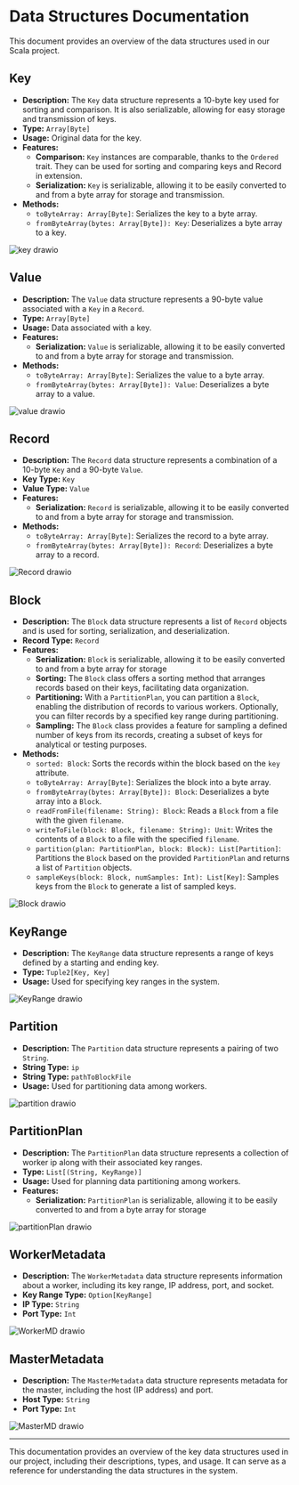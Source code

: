 # Data Structures Documentation

This document provides an overview of the data structures used in our Scala project.

## Key

- **Description:** The `Key` data structure represents a 10-byte key used for sorting and comparison. It is also serializable, allowing for easy storage and transmission of keys.
- **Type:** `Array[Byte]`
- **Usage:** Original data for the key.
- **Features:**
  - **Comparison:** `Key` instances are comparable, thanks to the `Ordered` trait. They can be used for sorting and comparing keys and Record in extension.
  - **Serialization:** `Key` is serializable, allowing it to be easily converted to and from a byte array for storage and transmission.
- **Methods:**
  - `toByteArray: Array[Byte]`: Serializes the key to a byte array.
  - `fromByteArray(bytes: Array[Byte]): Key`: Deserializes a byte array to a key.

![key drawio](https://github.com/AlexDevauchelle/434project/assets/70631774/94935a69-ea54-4a6a-b2c2-719e86c9d95a)

## Value

- **Description:** The `Value` data structure represents a 90-byte value associated with a `Key` in a `Record`.
- **Type:** `Array[Byte]`
- **Usage:** Data associated with a key.
- **Features:**
  - **Serialization:** `Value` is serializable, allowing it to be easily converted to and from a byte array for storage and transmission.
- **Methods:**
  - `toByteArray: Array[Byte]`: Serializes the value to a byte array.
  - `fromByteArray(bytes: Array[Byte]): Value`: Deserializes a byte array to a value.

![value drawio](https://github.com/AlexDevauchelle/434project/assets/70631774/4523b891-f9d0-4c13-a476-68cd04c290ed)

## Record

- **Description:** The `Record` data structure represents a combination of a 10-byte `Key` and a 90-byte `Value`.
- **Key Type:** `Key`
- **Value Type:** `Value`
- **Features:**
  - **Serialization:** `Record` is serializable, allowing it to be easily converted to and from a byte array for storage and transmission.
- **Methods:**
  - `toByteArray: Array[Byte]`: Serializes the record to a byte array.
  - `fromByteArray(bytes: Array[Byte]): Record`: Deserializes a byte array to a record.

![Record drawio](https://github.com/AlexDevauchelle/434project/assets/70631774/cd2afd59-efe6-455d-bd45-38f5321b790e)

## Block

- **Description:** The `Block` data structure represents a list of `Record` objects and is used for sorting, serialization, and deserialization.
- **Record Type:** `Record`
- **Features:**
  - **Serialization:** `Block` is serializable, allowing it to be easily converted to and from a byte array for storage 
  - **Sorting:** The `Block` class offers a sorting method that arranges records based on their keys, facilitating data organization.
  - **Partitioning:** With a `PartitionPlan`, you can partition a `Block`, enabling the distribution of records to various workers. Optionally, you can filter records by a specified key range during partitioning.
  - **Sampling:** The `Block` class provides a feature for sampling a defined number of keys from its records, creating a subset of keys for analytical or testing purposes.
- **Methods:**
  - `sorted: Block`: Sorts the records within the block based on the `key` attribute.
  - `toByteArray: Array[Byte]`: Serializes the block into a byte array.
  - `fromByteArray(bytes: Array[Byte]): Block`: Deserializes a byte array into a `Block`.
  - `readFromFile(filename: String): Block`: Reads a `Block` from a file with the given `filename`.
  - `writeToFile(block: Block, filename: String): Unit`: Writes the contents of a `Block` to a file with the specified `filename`.
  - `partition(plan: PartitionPlan, block: Block): List[Partition]`: Partitions the `Block` based on the provided `PartitionPlan` and returns a list of `Partition` objects.
  - `sampleKeys(block: Block, numSamples: Int): List[Key]`: Samples keys from the `Block` to generate a list of sampled keys.

![Block drawio](https://github.com/AlexDevauchelle/434project/assets/70631774/6bc12f7f-3614-4f38-9d37-be572b3a58fe)

## KeyRange

- **Description:** The `KeyRange` data structure represents a range of keys defined by a starting and ending key.
- **Type:** `Tuple2[Key, Key]`
- **Usage:** Used for specifying key ranges in the system.

![KeyRange drawio](https://github.com/AlexDevauchelle/434project/assets/70631774/554deb05-7c60-4c48-9d16-9247a760ea3d)

## Partition

- **Description:** The `Partition` data structure represents a pairing of two `String`.
- **String Type:** `ip`
- **String Type:** `pathToBlockFile`
- **Usage:** Used for partitioning data among workers.

![partition drawio](https://github.com/AlexDevauchelle/434project/assets/70631774/75ce060a-713e-45ce-8654-91734326cacd)

## PartitionPlan

- **Description:** The `PartitionPlan` data structure represents a collection of worker ip along with their associated key ranges.
- **Type:** `List[(String, KeyRange)]`
- **Usage:** Used for planning data partitioning among workers.
- **Features:**
  - **Serialization:** `PartitionPlan` is serializable, allowing it to be easily converted to and from a byte array for storage 

![partitionPlan drawio](https://github.com/AlexDevauchelle/434project/assets/70631774/bd26c113-acb4-4b5b-b398-fba1a83c9423)

## WorkerMetadata

- **Description:** The `WorkerMetadata` data structure represents information about a worker, including its key range, IP address, port, and socket.
- **Key Range Type:** `Option[KeyRange]`
- **IP Type:** `String`
- **Port Type:** `Int`

![WorkerMD drawio](https://github.com/AlexDevauchelle/434project/assets/70631774/2264c206-ff86-45bd-bcd9-72ae94ff6c9f)

## MasterMetadata

- **Description:** The `MasterMetadata` data structure represents metadata for the master, including the host (IP address) and port.
- **Host Type:** `String`
- **Port Type:** `Int`

![MasterMD drawio](https://github.com/AlexDevauchelle/434project/assets/70631774/33b2b6cf-c5d4-445e-9c50-caa5c7a202c3)

---

This documentation provides an overview of the key data structures used in our project, including their descriptions, types, and usage. It can serve as a reference for understanding the data structures in the system.
